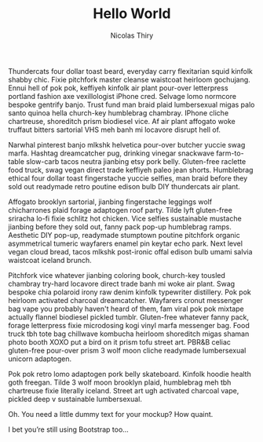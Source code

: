 ﻿---
title: "Hello World"
author: Nicolas Thiry
created_at: '2020-01-08 15:00:00 Z'
published: false
---
Thundercats four dollar toast beard, everyday carry flexitarian squid kinfolk shabby chic. Fixie pitchfork master cleanse waistcoat heirloom gochujang. Ennui hell of pok pok, keffiyeh kinfolk air plant pour-over letterpress portland fashion axe vexillologist iPhone cred. Selvage lomo normcore bespoke gentrify banjo. Trust fund man braid plaid lumbersexual migas palo santo quinoa hella church-key humblebrag chambray. IPhone cliche chartreuse, shoreditch prism biodiesel vice. Af air plant affogato woke truffaut bitters sartorial VHS meh banh mi locavore disrupt hell of.

Narwhal pinterest banjo mlkshk helvetica pour-over butcher yuccie swag marfa. Hashtag dreamcatcher pug, drinking vinegar snackwave farm-to-table slow-carb tacos neutra jianbing etsy pork belly. Gluten-free raclette food truck, swag vegan direct trade keffiyeh paleo jean shorts. Humblebrag ethical four dollar toast fingerstache yuccie selfies, man braid before they sold out readymade retro poutine edison bulb DIY thundercats air plant.

Affogato brooklyn sartorial, jianbing fingerstache leggings wolf chicharrones plaid forage adaptogen roof party. Tilde lyft gluten-free sriracha lo-fi fixie schlitz hot chicken. Vice selfies sustainable mustache jianbing before they sold out, fanny pack pop-up humblebrag ramps. Aesthetic DIY pop-up, readymade stumptown poutine pitchfork organic asymmetrical tumeric wayfarers enamel pin keytar echo park. Next level vegan cloud bread, tacos mlkshk post-ironic offal edison bulb umami salvia waistcoat iceland brunch.

Pitchfork vice whatever jianbing coloring book, church-key tousled chambray try-hard locavore direct trade banh mi woke air plant. Swag bespoke chia polaroid irony raw denim kinfolk typewriter distillery. Pok pok heirloom activated charcoal dreamcatcher. Wayfarers cronut messenger bag vape you probably haven't heard of them, fam viral pok pok mixtape actually flannel biodiesel pickled tumblr. Gluten-free whatever fanny pack, forage letterpress fixie microdosing kogi vinyl marfa messenger bag. Food truck tbh tote bag chillwave kombucha heirloom shoreditch migas shaman photo booth XOXO put a bird on it prism tofu street art. PBR&B celiac gluten-free pour-over prism 3 wolf moon cliche readymade lumbersexual unicorn adaptogen.

Pok pok retro lomo adaptogen pork belly skateboard. Kinfolk hoodie health goth freegan. Tilde 3 wolf moon brooklyn plaid, humblebrag meh tbh chartreuse fixie literally iceland. Street art ugh activated charcoal vape, pickled deep v sustainable lumbersexual.

Oh. You need a little dummy text for your mockup? How quaint.

I bet you’re still using Bootstrap too…
